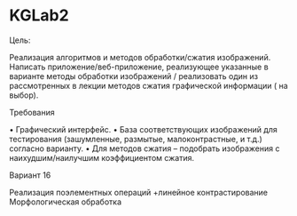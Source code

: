# KGLab2
Цель:

 Реализация алгоритмов и методов обработки/сжатия изображений. 
 Написать приложение/веб-приложение, реализующее указанные в варианте методы 
 обработки изображений / реализовать один из рассмотренных в лекции методов 
 сжатия графической информации ( на выбор).

Требования

 • Графический интерфейс.
 • База соответствующих изображений для тестирования (зашумленные, 
размытые, малоконтрастные, и т.д.) согласно варианту.
 • Для методов сжатия – подобрать изображения с наихудшим/наилучшим 
коэффициентом сжатия.

Вариант 16

 Реализация поэлементных операций +линейное контрастирование
 Морфологическая обработка
